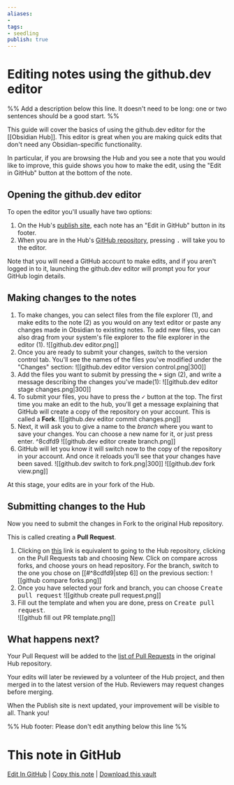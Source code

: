 ```yaml
---
aliases: 
- 
tags:
- seedling
publish: true
---
```


# Editing notes using the github.dev editor

%% Add a description below this line. It doesn't need to be long: one or two sentences should be a good start. %%

This guide will cover the basics of using the github.dev editor for the [[Obsidian Hub]]. This editor is great when you are making quick edits that don't need any Obsidian-specific functionality.

In particular, if you are browsing the Hub and you see a note that you would like to improve, this guide shows you how to make the edit, using the "Edit in GitHub" button at the bottom of the note.

## Opening the github.dev editor

To open the editor you'll usually have two options: 
1. On the Hub's [publish site](https://publish.obsidian.md/hub/00+-+Start+here), each note has an "Edit in GitHub" button in its footer.
2. When you are in the Hub's [GitHub repository](https://github.com/obsidian-community/obsidian-hub), pressing <kbd>.</kbd> will take you to the editor. 

Note that you will need a GitHub account to make edits, and if you aren't logged in to it, launching the github.dev editor will prompt you for your GitHub login details.

## Making changes to the notes

1. To make changes, you can select files from the file explorer (1), and make edits to the note (2) as you would on any text editor or paste any changes made in Obsidian to existing notes. To add new files, you can also drag from your system's file explorer to the file explorer in the editor (1).
	![[github.dev editor.png]]
2. Once you are ready to submit your changes, switch to the version control tab. You'll see the names of the files you've modified under the "Changes" section:
    ![[github.dev editor version control.png|300]]
3. Add the files you want to submit by pressing the <kbd>+</kbd> sign (2), and write a message describing the changes you've made(1): 
	![[github.dev editor stage changes.png|300]]
4. To submit your files, you have to press the <kbd>✓</kbd> button at the top. 
	The first time you make an edit to the hub, you'll get a message explaining that GitHub will create a copy of the repository on your account. This is called a **Fork**.
	![[github.dev editor commit changes.png]]
5. Next, it will ask you to give a name to the *branch* where you want to save your changes. You can choose a new name for it, or just press enter. ^8cdfd9
	![[github.dev editor create branch.png]] 
6. GitHub will let you know it will switch now to the copy of the repository in your account. And once it reloads you'll see that your changes have been saved.
	![[github.dev switch to fork.png|300]]
	![[github.dev fork view.png]]

At this stage, your edits are in your fork of the Hub.

## Submitting changes to the Hub

Now you need to submit the changes in Fork to the original Hub repository.

This is called creating a **Pull Request**.

1. Clicking on [this](https://github.com/obsidian-community/obsidian-hub/compare) link is equivalent to going to the Hub repository, clicking on the Pull Requests tab and choosing New. Click on compare across forks, and choose yours on head repository. For the branch, switch to the one you chose on [[#^8cdfd9|step 6]] on the previous section:
	![[github compare forks.png]]
2. Once you have selected your fork and branch, you can choose <kbd>Create pull request</kbd>
	![[github create pull request.png]] 
3. Fill out the template and when you are done, press on <kbd>Create pull request</kbd>.  
	![[github fill out PR template.png]]

## What happens next?

Your Pull Request will be added to the [list of Pull Requests](https://github.com/obsidian-community/obsidian-hub/pulls) in the original Hub repository.

Your edits will later be reviewed by a volunteer of the Hub project, and then merged in to the latest version of the Hub.
Reviewers may request changes before merging. 

When the Publish site is next updated, your improvement will be visible to all. Thank you!

%% Hub footer: Please don't edit anything below this line %%

# This note in GitHub

<span class="git-footer">[Edit In GitHub](https://github.dev/obsidian-community/obsidian-hub/blob/main/Editing%20notes%20using%20the%20github.dev%20editor.md "git-hub-edit-note") | [Copy this note](https://raw.githubusercontent.com/obsidian-community/obsidian-hub/main/Editing%20notes%20using%20the%20github.dev%20editor.md "git-hub-copy-note") | [Download this vault](https://github.com/obsidian-community/obsidian-hub/archive/refs/heads/main.zip "git-hub-download-vault") </span>
